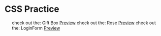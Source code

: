 

<h1>CSS Practice</h1>
<ul>
    check out the:     Gift Box <a href="https://kiranolichhetri.github.io/CSS/Gift%20Box/">Preview</a>
    check out the:     Rose <a href="https://kiranolichhetri.github.io/CSS/Rose/">Preview</a>
    check out the:     LoginForm <a href="https://kiranolichhetri.github.io/CSS/LoginForm/">Preview</a>
</ul>
